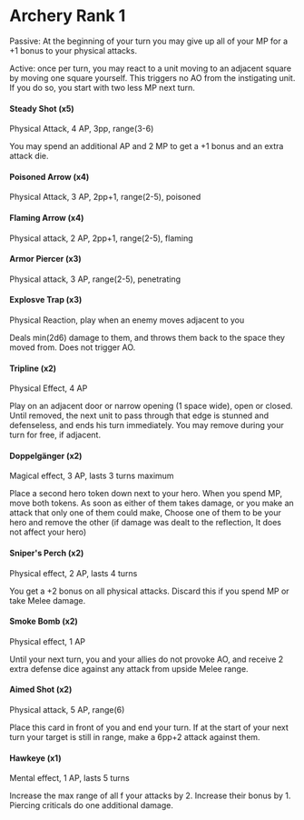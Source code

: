 # Archery Rank 1


Passive: At the beginning of your turn you may give up all of your MP for a +1 bonus to your physical attacks.

Active: once per turn, you may react to a unit moving to an adjacent square by moving one square yourself.
This triggers no AO from the instigating unit. If you do so, you start with two less MP next turn.

#### Steady Shot (x5)

Physical Attack, 4 AP, 3pp, range(3-6)

You may spend an additional AP and 2 MP to get a +1 bonus and an extra attack die.

#### Poisoned Arrow (x4)

Physical Attack, 3 AP, 2pp+1, range(2-5), poisoned

#### Flaming Arrow (x4)

Physical attack, 2 AP, 2pp+1, range(2-5), flaming

#### Armor Piercer (x3)

Physical attack, 3 AP, range(2-5), penetrating

#### Explosve Trap (x3)

Physical Reaction, play when an enemy moves adjacent to you

Deals min(2d6) damage to them, and throws them back to the space they moved from.
Does not trigger AO.

#### Tripline (x2)

Physical Effect, 4 AP

Play on an adjacent door or narrow opening (1 space wide), open or closed. Until removed,
the next unit to pass through that edge is stunned and defenseless, and ends his turn immediately.
You may remove during your turn for free, if adjacent.

#### Doppelgänger (x2)

Magical effect, 3 AP, lasts 3 turns maximum

Place a second hero token down next to your hero. When you spend MP, move both tokens.
As soon as either of them takes damage, or you make an attack that only one of them could make,
Choose one of them to be your hero and remove the other (if damage was dealt to the reflection,
It does not affect your hero)

#### Sniper's Perch (x2)

Physical effect, 2 AP, lasts 4 turns

You get a +2 bonus on all physical attacks. Discard this if you spend MP or take Melee damage.

#### Smoke Bomb (x2)

Physical effect, 1 AP

Until your next turn, you and your allies do not provoke AO, and receive 2 extra defense dice against
any attack from upside Melee range.

#### Aimed Shot (x2)

Physical attack, 5 AP, range(6)

Place this card in front of you and end your turn. If at the start of your next turn your target
is still in range, make a 6pp+2 attack against them.

#### Hawkeye (x1)

Mental effect, 1 AP, lasts 5 turns

Increase the max range of all f your attacks by 2. Increase their bonus by 1.
Piercing criticals do one additional damage.
